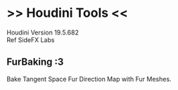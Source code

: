 # >> Houdini Tools <<
Houdini Version 19.5.682  
Ref SideFX Labs  

## FurBaking :3
Bake Tangent Space Fur Direction Map with Fur Meshes.
